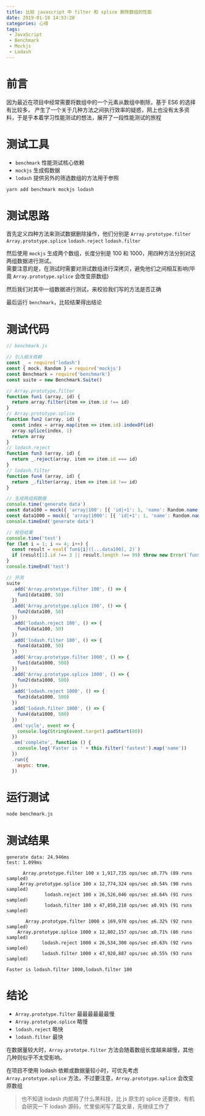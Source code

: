 ```yaml
---
title: 比较 javascript 中 filter 和 splice 删除数组的性能
date: 2019-01-18 14:53:20
categories: 心得
tags:
 - JavaScript
 - Benchmark
 - Mockjs
 - Lodash
---
```


# 前言

因为最近在项目中经常需要将数组中的一个元素从数组中剔除，基于 ES6 的选择有比较多，
产生了一个关于几种方法之间执行效率的疑惑，网上也没有太多资料，于是乎本着学习性能测试的想法，展开了一段性能测试的旅程

# 测试工具

- `benchmark` 性能测试核心依赖
- `mockjs` 生成假数据
- `lodash` 提供另外的筛选数组的方法用于参照

``` bash
yarn add benchmark mockjs lodash
```

# 测试思路

首先定义四种方法来测试数据删除操作，他们分别是 `Array.prototype.filter` `Array.prototype.splice` `lodash.reject` `lodash.filter` 

然后使用 `mockjs` 生成两个数组，长度分别是 100 和 1000，用四种方法分别对这两组数据进行测试。  
需要注意的是，在测试时需要对测试数组进行深拷贝，避免他们之间相互影响(毕竟 `Array.prototype.splice` 会改变原数组)

然后我们对其中一组数据进行测试，来校验我们写的方法是否正确

最后运行 `benchmark`，比较结果得出结论

<!-- more -->

# 测试代码

``` js
// benchmark.js

// 引入相关依赖
const _ = require('lodash')
const { mock, Random } = require('mockjs')
const Benchmark = require('benchmark')
const suite = new Benchmark.Suite()

// Array.prototype.filter
function fun1 (array, id) {
  return array.filter(item => item.id !== id)
}
// Array.prototype.splice
function fun2 (array, id) {
  const index = array.map(item => item.id).indexOf(id)
  array.splice(index, 1)
  return array
}
// lodash.reject
function fun3 (array, id) {
  return _.reject(array, item => item.id === id)
}
// lodash.filter
function fun4 (array, id) {
  return _.filter(array, item => item.id !== id)
}

// 生成两组假数据
console.time('generate data')
const data100 = mock({ 'array|100': [{ 'id|+1': 1, 'name': Random.name(), 'content': Random.paragraph() }] }).array
const data1000 = mock({ 'array|1000': [{ 'id|+1': 1, 'name': Random.name(), 'content': Random.paragraph() }] }).array
console.timeEnd('generate data')

// 校验结果
console.time('test')
for (let i = 1; i <= 4; i++) {
  const result = eval(`fun${i}([...data100], 2)`)
  if (result[1].id !== 3 || result.length !== 99) throw new Error(`fun${i} test failed.`)
}
console.timeEnd('test')

// 开测
suite
  .add('Array.prototype.filter 100', () => {
    fun1(data100, 50)
  })
  .add('Array.prototype.splice 100', () => {
    fun2(data100, 50)
  })
  .add('lodash.reject 100', () => {
    fun3(data100, 50)
  })
  .add('lodash.filter 100', () => {
    fun4(data100, 50)
  })
  .add('Array.prototype.filter 1000', () => {
    fun1(data1000, 500)
  })
  .add('Array.prototype.splice 1000', () => {
    fun2(data1000, 500)
  })
  .add('lodash.reject 1000', () => {
    fun3(data1000, 500)
  })
  .add('lodash.filter 1000', () => {
    fun4(data1000, 500)
  })
  .on('cycle', event => {
    console.log(String(event.target).padStart(80))
  })
  .on('complete', function () {
    console.log('Faster is ' + this.filter('fastest').map('name'))
  })
  .run({
    async: true,
  })
```

# 运行测试

``` bash
node benchmark.js
```

# 测试结果

    generate data: 24.946ms
    test: 1.099ms
    
          Array.prototype.filter 100 x 1,917,735 ops/sec ±0.77% (89 runs sampled)
         Array.prototype.splice 100 x 12,774,324 ops/sec ±0.54% (90 runs sampled)
                  lodash.reject 100 x 26,526,046 ops/sec ±0.64% (91 runs sampled)
                  lodash.filter 100 x 47,850,218 ops/sec ±0.91% (91 runs sampled)

           Array.prototype.filter 1000 x 169,970 ops/sec ±6.32% (92 runs sampled)
        Array.prototype.splice 1000 x 12,802,157 ops/sec ±0.71% (86 runs sampled)
                 lodash.reject 1000 x 26,534,300 ops/sec ±0.63% (92 runs sampled)
                 lodash.filter 1000 x 47,920,887 ops/sec ±0.55% (93 runs sampled)

    Faster is lodash.filter 1000,lodash.filter 100

# 结论

- `Array.prototype.filter` 最最最最最最慢
- `Array.prototype.splice`  略慢
- `lodash.reject` 略快
- `lodash.filter` 最快

在数据量较大时，`Array.prototpe.filter` 方法会随着数组长度越来越慢，其他几种则似乎不太受影响。

在项目不使用 lodash 依赖或数据量较小时，可优先考虑 `Array.prototype.splice` 方法，不过要注意，`Array.prototype.splice` 会改变原数组

> 也不知道 lodash 内部用了什么黑科技，比 js 原生的 splice 还要快，有机会研究一下 lodash 源码，忙里偷闲写了篇文章，先继续工作了
